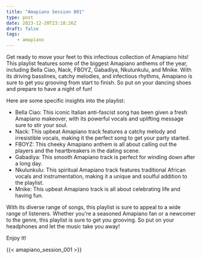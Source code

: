 ```yaml
---
title: "Amapiano Session 001"
type: post
date: 2023-12-20T23:18:26Z
draft: false
tags: 
    - amapiano
---
```


Get ready to move your feet to this infectious collection of Amapiano hits! This playlist features some of the biggest Amapiano anthems of the year, including Bella Ciao, Nack, FBOYZ, Gabadiya, Nkulunkulu, and Mnike. With its driving basslines, catchy melodies, and infectious rhythms, Amapiano is sure to get you grooving from start to finish. So put on your dancing shoes and prepare to have a night of fun!

Here are some specific insights into the playlist:

- Bella Ciao: This iconic Italian anti-fascist song has been given a fresh Amapiano makeover, with its powerful vocals and uplifting message sure to stir your soul.
- Nack: This upbeat Amapiano track features a catchy melody and irresistible vocals, making it the perfect song to get your party started.
- FBOYZ: This cheeky Amapiano anthem is all about calling out the players and the heartbreakers in the dating scene.
- Gabadiya: This smooth Amapiano track is perfect for winding down after a long day.
- Nkulunkulu: This spiritual Amapiano track features traditional African vocals and instrumentation, making it a unique and soulful addition to the playlist.
- Mnike: This upbeat Amapiano track is all about celebrating life and having fun.

With its diverse range of songs, this playlist is sure to appeal to a wide range of listeners. Whether you're a seasoned Amapiano fan or a newcomer to the genre, this playlist is sure to get you grooving. So put on your headphones and let the music take you away!

Enjoy It!

{{< amapiano_session_001 >}}